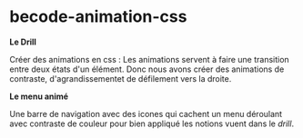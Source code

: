 # becode-animation-css

**Le Drill**

Créer des animations en css : Les animations servent à faire une transition entre deux états d'un élément. 
Donc nous avons créer des animations de contraste, d'agrandissementet de défilement vers la droite.

**Le menu animé**

Une barre de navigation avec des icones qui cachent un menu déroulant avec contraste de couleur pour bien appliqué les notions vuent dans le *drill*.
